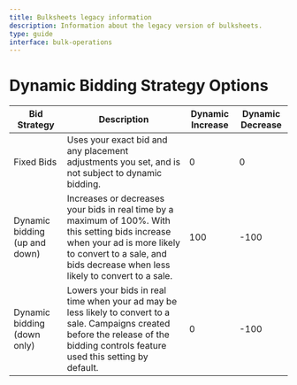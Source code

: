 ```yaml
---
title: Bulksheets legacy information
description: Information about the legacy version of bulksheets.
type: guide
interface: bulk-operations
---
```


# Dynamic Bidding Strategy Options

| Bid Strategy                  | Description                                                                                                                                                                                                    | Dynamic Increase | Dynamic Decrease |
|-------------------------------|----------------------------------------------------------------------------------------------------------------------------------------------------------------------------------------------------------------|------------------|------------------|
| Fixed Bids                    | Uses your exact bid and any placement adjustments you set, and is not subject to dynamic bidding.                                                                                                              | 0                | 0                |
| Dynamic bidding (up and down) | Increases or decreases your bids in real time by a maximum of 100%. With this setting bids increase when your ad is more likely to convert to a sale, and bids decrease when less likely to convert to a sale. | 100              | -100             |
| Dynamic bidding (down only)   | Lowers your bids in real time when your ad may be less likely to convert to a sale. Campaigns created before the release of the bidding controls feature used this setting by default.                         | 0                | -100             |